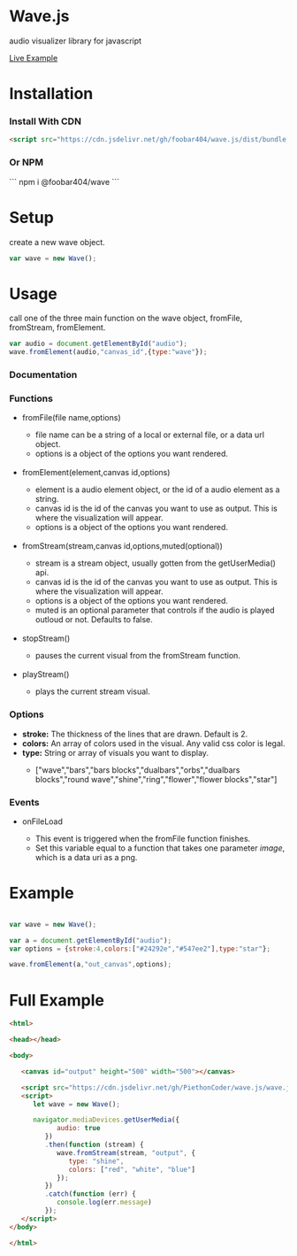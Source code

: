 # Wave.js
audio visualizer library for javascript

<a href="https://foobar404.github.io/Wave.js/">Live Example</a>

<h1>Installation</h1>

<h3>Install With CDN</h3>

```html
<script src="https://cdn.jsdelivr.net/gh/foobar404/wave.js/dist/bundle.iife.js"></script>
```

<h3>Or NPM</h3>
```
npm i @foobar404/wave
```

<h1>Setup</h1>
<p>create a new wave object.</p>

```javascript
var wave = new Wave();
```


<h1>Usage</h1>

<p>call one of the three main function on the wave object, fromFile, fromStream, fromElement.</p>

```javascript
var audio = document.getElementById("audio");
wave.fromElement(audio,"canvas_id",{type:"wave"});
```


<h3>Documentation</h3>

<h3>Functions</h3>

<ul>
   <li>fromFile(file name,options)</li>
   <ul>
      <li>file name can be a string of a local or external file, or a data url object.</li>
      <li>options is a object of the options you want rendered.</li>
   </ul>
   <br>
   <li>fromElement(element,canvas id,options)</li>
   <ul>
      <li>element is a audio element object, or the id of a audio element as a string.</li>
      <li>canvas id is the id of the canvas you want to use as output. This is where the visualization will appear.</li>
      <li>options is a object of the options you want rendered.</li>
   </ul>
   <br>
   <li>fromStream(stream,canvas id,options,muted(optional))</li>
   <ul>
      <li>stream is a stream object, usually gotten from the getUserMedia() api.</li>
      <li>canvas id is the id of the canvas you want to use as output. This is where the visualization will appear.</li>
      <li>options is a object of the options you want rendered.</li>
      <li>muted is an optional parameter that controls if the audio is played outloud or not. Defaults to false.</li>
   </ul>
   <br>
   <li>stopStream()</li>
   <ul>
      <li>pauses the current visual from the fromStream function.</li>
   </ul>
   <br>
   <li>playStream()</li>
   <ul>
      <li>plays the current stream visual.</li>
   </ul>
</ul>

<h3>Options</h3>
<ul>
   <li><b>stroke:</b> The thickness of the lines that are drawn. Default is 2.</li>
   <li><b>colors:</b> An array of colors used in the visual. Any valid css color is legal.</li>
   <li><b>type:</b> String or array of visuals you want to display.</li>
   <ul>
      <li>["wave","bars","bars blocks","dualbars","orbs","dualbars blocks","round wave","shine","ring","flower","flower
         blocks","star"]</li>
   </ul>
</ul>

<h3>Events</h3>
<ul>
   <li>onFileLoad</li>
   <ul>
      <li>This event is triggered when the fromFile function finishes.</li>
      <li>Set this variable equal to a function that takes one parameter <i>image</i>, which is a data uri as a png.
      </li>
   </ul>
</ul>

<h1>Example</h1>

```javascript

var wave = new Wave();

var a = document.getElementById("audio");
var options = {stroke:4,colors:["#24292e","#547ee2"],type:"star"};

wave.fromElement(a,"out_canvas",options);
```

<h1>Full Example</h1>

```html
<html>

<head></head>

<body>

   <canvas id="output" height="500" width="500"></canvas>

   <script src="https://cdn.jsdelivr.net/gh/PiethonCoder/wave.js/wave.js"></script>
   <script>
      let wave = new Wave();

      navigator.mediaDevices.getUserMedia({
            audio: true
         })
         .then(function (stream) {
            wave.fromStream(stream, "output", {
               type: "shine",
               colors: ["red", "white", "blue"]
            });
         })
         .catch(function (err) {
            console.log(err.message)
         });
   </script>
</body>

</html>
```